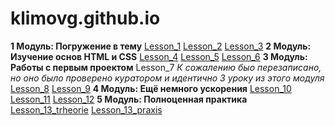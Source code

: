 
# klimovg.github.io
**1 Модуль: Погружение в тему**
   [Lesson_1](https://xd.adobe.com/view/9b43cec2-68d2-4246-8344-07d146792ec9/screen/08e0804d-e23f-4697-afc1-878e8b0c9131/-/) 
   [Lesson_2](https://github.com/KlimovG/klimovg.github.io/tree/master/m1/l2)
   [Lesson_3](https://github.com/KlimovG/klimovg.github.io/tree/master/m1/l3)
**2 Модуль: Изучение основ HTML и CSS**
   [Lesson_4](klimovg.github.io/m2/l1/)
   [Lesson_5](klimovg.github.io/m2/l2/)
   [Lesson_6](klimovg.github.io/m2/l3/)
**3 Модуль: Работы с первым проектом**
   Lesson_7  *К сожалению быо перезаписано, но оно было проверено куратором и идентично 3 уроку из этого модуля*
   [Lesson_8](klimovg.github.io/m3/l2/)
   [Lesson_9](klimovg.github.io/m3/l3/) 
**4 Модуль: Ещё немного ускорения**
   [Lesson_10](klimovg.github.io/m4/l1/)
   [Lesson_11](https://github.com/KlimovG/klimovg.github.io/tree/master/m4/l2)
   [Lesson_12](klimovg.github.io)
**5 Модуль: Полноценная практика** 
   [Lesson_13_trheorie](https://github.com/KlimovG/klimovg.github.io/tree/master/m5/l1/theorie)
   [Lesson_13_praxis](https://github.com/KlimovG/klimovg.github.io/tree/master/m5/l1/praxis)
